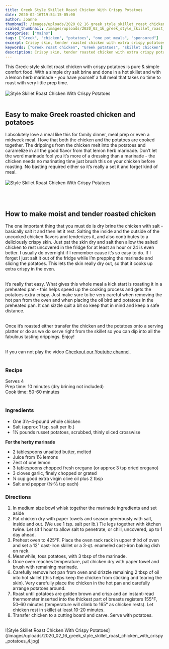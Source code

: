 ```yaml
---
title: Greek Style Skillet Roast Chicken With Crispy Potatoes
date: 2020-02-16T19:54:15-05:00
author: Joanne
thumbnail: /images/uploads/2020_02_16_greek_style_skillet_roast_chicken_with_crispy_potatoes_1.jpg
scaled_thumbnail: /images/uploads/2020_02_16_greek_style_skillet_roast_chicken_with_crispy_potatoes_0.jpg
categories: ["mains"]
tags: ["Greek", "chicken", "potatoes", "one pot meals", "sponsored"]
excerpt: Crispy skin, tender roasted chicken with extra crispy potatoes
keywords: ["Greek roast chicken", "Greek potatoes", "skillet chicken"]
description: Crispy skin, tender roasted chicken with extra crispy potatoes
---
```


This Greek-style skillet roast chicken with crispy potatoes is pure & simple comfort food. With a simple dry salt brine and done in a hot skillet and with a lemon herb marinade - you have yourself a full meal that takes no time to roast with very little prep time. 
</br>
</br>
![Style Skillet Roast Chicken With Crispy Potatoes](/images/uploads/2020_02_16_greek_style_skillet_roast_chicken_with_crispy_potatoes_2.jpg)
</br>
</br>

## Easy to make Greek roasted chicken and potatoes
I absolutely love a meal like this for family dinner, meal prep or even a midweek meal. I love that both the chicken and the potatoes are cooked together. The drippings from the chicken melt into the potatoes and caramelize in all the good flavor from that lemon herb marinade. Don’t let the word marinade fool you it’s more of a dressing than a marinade - the chicken needs no marinating time just brush this on your chicken before roasting. No basting required either so it’s really a set it and forget kind of meal. 
</br>
</br> 
![Style Skillet Roast Chicken With Crispy Potatoes](/images/uploads/2020_02_16_greek_style_skillet_roast_chicken_with_crispy_potatoes_3.jpg)
<!-- {{< youtube f7GcZaK9t_E >}} -->
</br>
</br>

## How to make moist and tender roasted chicken
The one important thing that you must do is dry brine the chicken with salt - basically salt it  and then let it rest. Salting the inside and the outside of the uncooked chicken flavors and tenderizes it, and also contributes to a deliciously crispy skin. Just pat the skin dry and salt then allow the salted chicken to rest uncovered in the fridge for at least an hour or 24 is even better. I usually do overnight if I remember cause it’s so easy to do. If I forget I just salt it out of the fridge while I’m prepping the marinade and slicing the potatoes. This lets the skin really dry out, so that it cooks up extra crispy in the oven.
</br>
</br>

It’s really that easy. What gives this whole meal a kick start is roasting it in a preheated pan - this helps speed up the cooking process and gets the potatoes extra crispy. Just make sure to be very careful when removing the hot pan from the oven and when placing the oil bird and potatoes in the preheated pan. It can sizzle quit a bit so keep that in mind and keep a safe distance. 
</br>
</br>

Once it’s roasted either transfer the chicken and the potatoes onto a serving platter or do as we do serve right from the skillet so you can dip into all the fabulous tasting drippings. Enjoy! 
</br>
</br>
<div class="mv-video-target mv-video-id-lsjp8ltdsmhczbjb5kqs" data-video-id="lsjp8ltdsmhczbjb5kqs" data-volume="70" data-ratio="16:9"></div>
If you can not play the video <span class="highlight"><a href="https://youtu.be/f7GcZaK9t_Eg">Checkout our Youtube channel</a></span>.
</br>
</br>

### Recipe
Serves 4  
Prep time: <meta itemprop="prepTime" content="PT10M">10 minutes (dry brining not included)  
Cook time: <meta itemprop="cookTime" content="PT50M">50-60 minutes  
</br>

### Ingredients 

* <span itemprop="ingredients">One 3½–4-pound whole chicken</span>
* <span itemprop="ingredients">Salt (approx 1 tsp. salt per lb.)</span>
* <span itemprop="ingredients">1½ pounds russet potatoes, scrubbed, thinly sliced crosswise</span>

__For the herby marinade__

* <span itemprop="ingredients">2 tablespoons unsalted butter, melted</span>
* <span itemprop="ingredients">Juice from 1½ lemons</span>
* <span itemprop="ingredients">Zest of one lemon</span>
* <span itemprop="ingredients">3 tablespoons chopped fresh oregano (or approx 3 tsp dried oregano) </span>
* <span itemprop="ingredients">3 cloves garlic, finely chopped or grated </span>
* <span itemprop="ingredients">&frac14; cup good extra virgin olive oil plus 2 tbsp </span>
* <span itemprop="ingredients">Salt and pepper (&frac14;-½ tsp each)</span>


### Directions

1. <span itemprop="recipeInstructions">In medium size bowl whisk together the marinade ingredients and set aside </span>
1. <span itemprop="recipeInstructions">Pat chicken dry with paper towels and season generously with salt, inside and out. (We use 1 tsp. salt per lb.) </span>Tie legs together with kitchen twine. Let sit 1 hour to allow salt to penetrate, or chill, uncovered, up to 1 day ahead.
1. <span itemprop="recipeInstructions">Preheat oven to 425°F. Place the oven rack rack in upper third of oven and set a 12" cast-iron skillet or a </span>3-qt. enameled cast-iron baking dish on rack.
1. <span itemprop="recipeInstructions">Meanwhile, toss potatoes, with 3 tbsp of the marinade. </span>
1. <span itemprop="recipeInstructions">Once oven reaches temperature, pat chicken dry with paper towel and brush with remaining marinade. </span>
2. <span itemprop="recipeInstructions">Carefully remove hot pan from oven and drizzle remaining 2 tbsp of oil into hot skillet (this helps keep the </span>chicken from sticking and tearing the skin). Very carefully place the chicken in the hot pan and carefully arrange potatoes around. 
3. <span itemprop="recipeInstructions">Roast until potatoes are golden brown and crisp and an instant-read thermometer inserted into the thickest part </span>of breasts registers 155°F, 50–60 minutes (temperature will climb to 165° as chicken rests). Let chicken rest in skillet at least 10-20 minutes. 
1. <span itemprop="recipeInstructions">Transfer chicken to a cutting board and carve. Serve with potatoes. </span>

</span>
</br>
![Style Skillet Roast Chicken With Crispy Potatoes](/images/uploads/2020_02_16_greek_style_skillet_roast_chicken_with_crispy_potatoes_4.jpg)